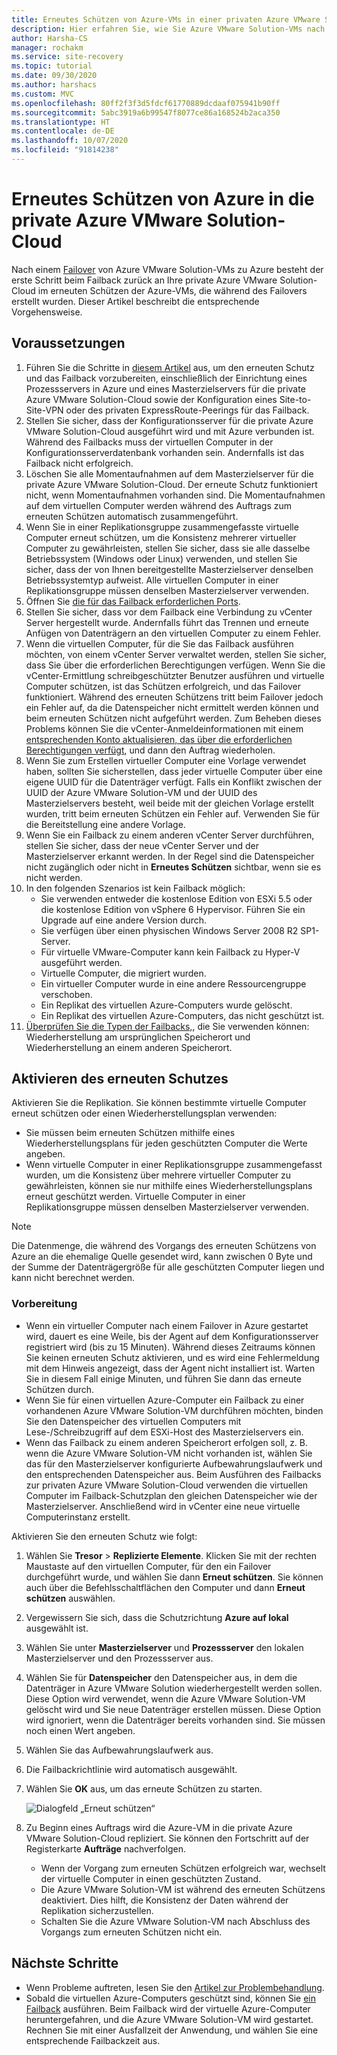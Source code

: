 ```yaml
---
title: Erneutes Schützen von Azure-VMs in einer privaten Azure VMware Solution-Cloud mit Azure Site Recovery
description: Hier erfahren Sie, wie Sie Azure VMware Solution-VMs nach einem Failover zu Azure mit Azure Site Recovery erneut schützen.
author: Harsha-CS
manager: rochakm
ms.service: site-recovery
ms.topic: tutorial
ms.date: 09/30/2020
ms.author: harshacs
ms.custom: MVC
ms.openlocfilehash: 80ff2f3f3d5fdcf61770889dcdaaf075941b90ff
ms.sourcegitcommit: 5abc3919a6b99547f8077ce86a168524b2aca350
ms.translationtype: HT
ms.contentlocale: de-DE
ms.lasthandoff: 10/07/2020
ms.locfileid: "91814238"
---
```

# <a name="reprotect-from-azure-to-azure-vmware-solution-private-cloud"></a>Erneutes Schützen von Azure in die private Azure VMware Solution-Cloud

Nach einem [Failover](avs-tutorial-failover.md) von Azure VMware Solution-VMs zu Azure besteht der erste Schritt beim Failback zurück an Ihre private Azure VMware Solution-Cloud im erneuten Schützen der Azure-VMs, die während des Failovers erstellt wurden. Dieser Artikel beschreibt die entsprechende Vorgehensweise. 

## <a name="before-you-begin"></a>Voraussetzungen

1. Führen Sie die Schritte in [diesem Artikel](vmware-azure-prepare-failback.md) aus, um den erneuten Schutz und das Failback vorzubereiten, einschließlich der Einrichtung eines Prozessservers in Azure und eines Masterzielservers für die private Azure VMware Solution-Cloud sowie der Konfiguration eines Site-to-Site-VPN oder des privaten ExpressRoute-Peerings für das Failback.
2. Stellen Sie sicher, dass der Konfigurationsserver für die private Azure VMware Solution-Cloud ausgeführt wird und mit Azure verbunden ist. Während des Failbacks muss der virtuellen Computer in der Konfigurationsserverdatenbank vorhanden sein. Andernfalls ist das Failback nicht erfolgreich.
3. Löschen Sie alle Momentaufnahmen auf dem Masterzielserver für die private Azure VMware Solution-Cloud. Der erneute Schutz funktioniert nicht, wenn Momentaufnahmen vorhanden sind.  Die Momentaufnahmen auf dem virtuellen Computer werden während des Auftrags zum erneuten Schützen automatisch zusammengeführt.
4. Wenn Sie in einer Replikationsgruppe zusammengefasste virtuelle Computer erneut schützen, um die Konsistenz mehrerer virtueller Computer zu gewährleisten, stellen Sie sicher, dass sie alle dasselbe Betriebssystem (Windows oder Linux) verwenden, und stellen Sie sicher, dass der von Ihnen bereitgestellte Masterzielserver denselben Betriebssystemtyp aufweist. Alle virtuellen Computer in einer Replikationsgruppe müssen denselben Masterzielserver verwenden.
5. Öffnen Sie [die für das Failback erforderlichen Ports](vmware-azure-prepare-failback.md#ports-for-reprotectionfailback).
6. Stellen Sie sicher, dass vor dem Failback eine Verbindung zu vCenter Server hergestellt wurde. Andernfalls führt das Trennen und erneute Anfügen von Datenträgern an den virtuellen Computer zu einem Fehler.
7. Wenn die virtuellen Computer, für die Sie das Failback ausführen möchten, von einem vCenter Server verwaltet werden, stellen Sie sicher, dass Sie über die erforderlichen Berechtigungen verfügen. Wenn Sie die vCenter-Ermittlung schreibgeschützter Benutzer ausführen und virtuelle Computer schützen, ist das Schützen erfolgreich, und das Failover funktioniert. Während des erneuten Schützens tritt beim Failover jedoch ein Fehler auf, da die Datenspeicher nicht ermittelt werden können und beim erneuten Schützen nicht aufgeführt werden. Zum Beheben dieses Problems können Sie die vCenter-Anmeldeinformationen mit einem [entsprechenden Konto aktualisieren, das über die erforderlichen Berechtigungen verfügt](avs-tutorial-prepare-avs.md#prepare-an-account-for-automatic-discovery), und dann den Auftrag wiederholen. 
8. Wenn Sie zum Erstellen virtueller Computer eine Vorlage verwendet haben, sollten Sie sicherstellen, dass jeder virtuelle Computer über eine eigene UUID für die Datenträger verfügt. Falls ein Konflikt zwischen der UUID der Azure VMware Solution-VM und der UUID des Masterzielservers besteht, weil beide mit der gleichen Vorlage erstellt wurden, tritt beim erneuten Schützen ein Fehler auf. Verwenden Sie für die Bereitstellung eine andere Vorlage.
9. Wenn Sie ein Failback zu einem anderen vCenter Server durchführen, stellen Sie sicher, dass der neue vCenter Server und der Masterzielserver erkannt werden. In der Regel sind die Datenspeicher nicht zugänglich oder nicht in **Erneutes Schützen** sichtbar, wenn sie es nicht werden.
10. In den folgenden Szenarios ist kein Failback möglich:
    - Sie verwenden entweder die kostenlose Edition von ESXi 5.5 oder die kostenlose Edition von vSphere 6 Hypervisor. Führen Sie ein Upgrade auf eine andere Version durch.
    - Sie verfügen über einen physischen Windows Server 2008 R2 SP1-Server.
    - Für virtuelle VMware-Computer kann kein Failback zu Hyper-V ausgeführt werden.
    - Virtuelle Computer, die migriert wurden.
    - Ein virtueller Computer wurde in eine andere Ressourcengruppe verschoben.
    - Ein Replikat des virtuellen Azure-Computers wurde gelöscht.
    - Ein Replikat des virtuellen Azure-Computers, das nicht geschützt ist.
10. [Überprüfen Sie die Typen der Failbacks,](concepts-types-of-failback.md), die Sie verwenden können: Wiederherstellung am ursprünglichen Speicherort und Wiederherstellung an einem anderen Speicherort.


## <a name="enable-reprotection"></a>Aktivieren des erneuten Schutzes

Aktivieren Sie die Replikation. Sie können bestimmte virtuelle Computer erneut schützen oder einen Wiederherstellungsplan verwenden:

- Sie müssen beim erneuten Schützen mithilfe eines Wiederherstellungsplans für jeden geschützten Computer die Werte angeben.
- Wenn virtuelle Computer in einer Replikationsgruppe zusammengefasst wurden, um die Konsistenz über mehrere virtueller Computer zu gewährleisten, können sie nur mithilfe eines Wiederherstellungsplans erneut geschützt werden. Virtuelle Computer in einer Replikationsgruppe müssen denselben Masterzielserver verwenden.

>[!NOTE]
>Die Datenmenge, die während des Vorgangs des erneuten Schützens von Azure an die ehemalige Quelle gesendet wird, kann zwischen 0 Byte und der Summe der Datenträgergröße für alle geschützten Computer liegen und kann nicht berechnet werden.

### <a name="before-you-start"></a>Vorbereitung

- Wenn ein virtueller Computer nach einem Failover in Azure gestartet wird, dauert es eine Weile, bis der Agent auf dem Konfigurationsserver registriert wird (bis zu 15 Minuten). Während dieses Zeitraums können Sie keinen erneuten Schutz aktivieren, und es wird eine Fehlermeldung mit dem Hinweis angezeigt, dass der Agent nicht installiert ist. Warten Sie in diesem Fall einige Minuten, und führen Sie dann das erneute Schützen durch.
- Wenn Sie für einen virtuellen Azure-Computer ein Failback zu einer vorhandenen Azure VMware Solution-VM durchführen möchten, binden Sie den Datenspeicher des virtuellen Computers mit Lese-/Schreibzugriff auf dem ESXi-Host des Masterzielservers ein.
- Wenn das Failback zu einem anderen Speicherort erfolgen soll, z. B. wenn die Azure VMware Solution-VM nicht vorhanden ist, wählen Sie das für den Masterzielserver konfigurierte Aufbewahrungslaufwerk und den entsprechenden Datenspeicher aus. Beim Ausführen des Failbacks zur privaten Azure VMware Solution-Cloud verwenden die virtuellen Computer im Failback-Schutzplan den gleichen Datenspeicher wie der Masterzielserver. Anschließend wird in vCenter eine neue virtuelle Computerinstanz erstellt.

Aktivieren Sie den erneuten Schutz wie folgt:

1. Wählen Sie **Tresor** > **Replizierte Elemente**. Klicken Sie mit der rechten Maustaste auf den virtuellen Computer, für den ein Failover durchgeführt wurde, und wählen Sie dann **Erneut schützen**. Sie können auch über die Befehlsschaltflächen den Computer und dann **Erneut schützen** auswählen.
2. Vergewissern Sie sich, dass die Schutzrichtung **Azure auf lokal** ausgewählt ist.
3. Wählen Sie unter **Masterzielserver** und **Prozessserver** den lokalen Masterzielserver und den Prozessserver aus.  
4. Wählen Sie für **Datenspeicher** den Datenspeicher aus, in dem die Datenträger in Azure VMware Solution wiederhergestellt werden sollen. Diese Option wird verwendet, wenn die Azure VMware Solution-VM gelöscht wird und Sie neue Datenträger erstellen müssen. Diese Option wird ignoriert, wenn die Datenträger bereits vorhanden sind. Sie müssen noch einen Wert angeben.
5. Wählen Sie das Aufbewahrungslaufwerk aus.
6. Die Failbackrichtlinie wird automatisch ausgewählt.
7. Wählen Sie **OK** aus, um das erneute Schützen zu starten.

    ![Dialogfeld „Erneut schützen“](./media/vmware-azure-reprotect/reprotectinputs.png)
    
8. Zu Beginn eines Auftrags wird die Azure-VM in die private Azure VMware Solution-Cloud repliziert. Sie können den Fortschritt auf der Registerkarte **Aufträge** nachverfolgen.
    - Wenn der Vorgang zum erneuten Schützen erfolgreich war, wechselt der virtuelle Computer in einen geschützten Zustand.
    - Die Azure VMware Solution-VM ist während des erneuten Schützens deaktiviert. Dies hilft, die Konsistenz der Daten während der Replikation sicherzustellen.
    - Schalten Sie die Azure VMware Solution-VM nach Abschluss des Vorgangs zum erneuten Schützen nicht ein.
   

## <a name="next-steps"></a>Nächste Schritte

- Wenn Probleme auftreten, lesen Sie den [Artikel zur Problembehandlung](vmware-azure-troubleshoot-failback-reprotect.md).
- Sobald die virtuellen Azure-Computers geschützt sind, können Sie [ein Failback](avs-tutorial-failback.md) ausführen. Beim Failback wird der virtuelle Azure-Computer heruntergefahren, und die Azure VMware Solution-VM wird gestartet. Rechnen Sie mit einer Ausfallzeit der Anwendung, und wählen Sie eine entsprechende Failbackzeit aus.


